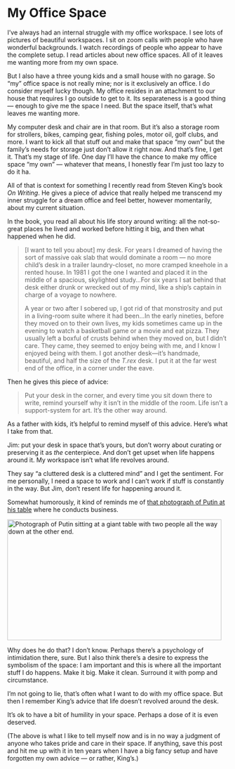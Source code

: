 # My Office Space

I’ve always had an internal struggle with my office workspace. I see lots of pictures of beautiful workspaces. I sit on zoom calls with people who have wonderful backgrounds. I watch recordings of people who appear to have the complete setup. I read articles about new office spaces. All of it leaves me wanting more from my own space. 

But I also have a three young kids and a small house with no garage. So “my” office space is not really mine; nor is it exclusively an office. I do consider myself lucky though. My office resides in an attachment to our house that requires I go outside to get to it. Its separateness is a good thing — enough to give me the space I need. But the space itself, that’s what leaves me wanting more.

My computer desk and chair are in that room. But it’s also a storage room for strollers, bikes, camping gear, fishing poles, motor oil, golf clubs, and more. I want to kick all that stuff out and make that space “my own” but the family’s needs for storage just don’t allow it right now. And that’s fine, I get it. That’s my stage of life. One day I’ll have the chance to make my office space “my own” — whatever that means, I honestly fear I’m just too lazy to do it ha.

All of that is context for something I recently read from Steven King’s book _On Writing_. He gives a piece of advice that really helped me transcend my inner struggle for a dream office and feel better, however momentarily, about my current situation.

In the book, you read all about his life story around writing: all the not-so-great places he lived and worked before hitting it big, and then what happened when he did.

> [I want to tell you about] my desk. For years I dreamed of having the sort of massive oak slab that would dominate a room — no more child’s desk in a trailer laundry-closet, no more cramped kneehole in a rented house. In 1981 I got the one I wanted and placed it in the middle of a spacious, skylighted study…For six years I sat behind that desk either drunk or wrecked out of my mind, like a ship’s captain in charge of a voyage to nowhere.
> 
> A year or two after I sobered up, I got rid of that monstrosity and put in a living-room suite where it had been…In the early nineties, before they moved on to their own lives, my kids sometimes came up in the evening to watch a basketball game or a movie and eat pizza. They usually left a boxful of crusts behind when they moved on, but I didn’t care. They came, they seemed to enjoy being with me, and I know I enjoyed being with them. I got another desk—it’s handmade, beautiful, and half the size of the _T.rex_ desk. I put it at the far west end of the office, in a corner under the eave.

Then he gives this piece of advice:

> Put your desk in the corner, and every time you sit down there to write, remind yourself why it isn’t in the middle of the room. Life isn’t a support-system for art. It’s the other way around.

As a father with kids, it’s helpful to remind myself of this advice. Here’s what I take from that.

Jim: put your desk in space that’s yours, but don’t worry about curating or preserving it as _the_ centerpiece. And don’t get upset when life happens around it. My workspace isn’t what life revolves around.

They say “a cluttered desk is a cluttered mind” and I get the sentiment. For me personally, I need a space to work and I can’t work if stuff is constantly in the way. But Jim, don’t resent life for happening around it.

Somewhat humorously, it kind of reminds me of [that photograph of Putin at his table](https://www.bbc.com/news/world-europe-60573261) where he conducts business.

<img src="https://cdn.jim-nielsen.com/blog/2022/putin-table.jpg" width="488" height="275" alt="Photograph of Putin sitting at a giant table with two people all the way down at the other end." />

Why does he do that? I don’t know. Perhaps there’s a psychology of intimidation there, sure. But I also think there’s a desire to express the symbolism of the space: I am important and this is where all the important stuff I do happens. Make it big. Make it clean. Surround it with pomp and circumstance.

I’m not going to lie, that’s often what I want to do with my office space. But then I remember King’s advice that life doesn’t revolved around the desk.

It’s ok to have a bit of humility in your space. Perhaps a dose of it is even deserved.

(The above is what I like to tell myself now and is in no way a judgment of anyone who takes pride and care in their space. If anything, save this post and hit me up with it in ten years when I have a big fancy setup and have forgotten my own advice — or rather, King’s.)